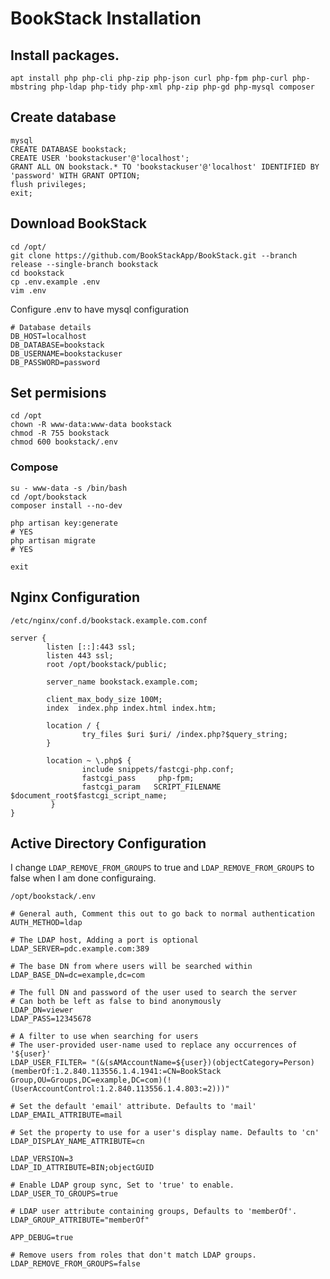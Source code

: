 # BookStack Installation

## Install packages.

```
apt install php php-cli php-zip php-json curl php-fpm php-curl php-mbstring php-ldap php-tidy php-xml php-zip php-gd php-mysql composer
```

## Create database

```
mysql
CREATE DATABASE bookstack;
CREATE USER 'bookstackuser'@'localhost';
GRANT ALL ON bookstack.* TO 'bookstackuser'@'localhost' IDENTIFIED BY 'password' WITH GRANT OPTION;
flush privileges;
exit;
```

## Download BookStack

```
cd /opt/
git clone https://github.com/BookStackApp/BookStack.git --branch release --single-branch bookstack
cd bookstack
cp .env.example .env
vim .env
```

Configure .env to have mysql configuration

```
# Database details
DB_HOST=localhost
DB_DATABASE=bookstack
DB_USERNAME=bookstackuser
DB_PASSWORD=password
```

## Set permisions
```
cd /opt
chown -R www-data:www-data bookstack
chmod -R 755 bookstack
chmod 600 bookstack/.env
```

### Compose

```
su - www-data -s /bin/bash
cd /opt/bookstack
composer install --no-dev

php artisan key:generate
# YES
php artisan migrate
# YES

exit
```

## Nginx Configuration
`/etc/nginx/conf.d/bookstack.example.com.conf`
```
server {
        listen [::]:443 ssl;
        listen 443 ssl;
        root /opt/bookstack/public;

        server_name bookstack.example.com;

        client_max_body_size 100M;
        index  index.php index.html index.htm;

        location / {
                try_files $uri $uri/ /index.php?$query_string;
        }

        location ~ \.php$ {
                include snippets/fastcgi-php.conf;
                fastcgi_pass     php-fpm;
                fastcgi_param   SCRIPT_FILENAME $document_root$fastcgi_script_name;
         }
}
```
## Active Directory Configuration

I change `LDAP_REMOVE_FROM_GROUPS` to true and `LDAP_REMOVE_FROM_GROUPS` to false when I am done configuraing. 

`/opt/bookstack/.env`
```
# General auth, Comment this out to go back to normal authentication
AUTH_METHOD=ldap

# The LDAP host, Adding a port is optional
LDAP_SERVER=pdc.example.com:389

# The base DN from where users will be searched within
LDAP_BASE_DN=dc=example,dc=com

# The full DN and password of the user used to search the server
# Can both be left as false to bind anonymously
LDAP_DN=viewer
LDAP_PASS=12345678

# A filter to use when searching for users
# The user-provided user-name used to replace any occurrences of '${user}'
LDAP_USER_FILTER= "(&(sAMAccountName=${user})(objectCategory=Person)(memberOf:1.2.840.113556.1.4.1941:=CN=BookStack Group,OU=Groups,DC=example,DC=com)(!(UserAccountControl:1.2.840.113556.1.4.803:=2)))"

# Set the default 'email' attribute. Defaults to 'mail'
LDAP_EMAIL_ATTRIBUTE=mail

# Set the property to use for a user's display name. Defaults to 'cn'
LDAP_DISPLAY_NAME_ATTRIBUTE=cn

LDAP_VERSION=3
LDAP_ID_ATTRIBUTE=BIN;objectGUID

# Enable LDAP group sync, Set to 'true' to enable.
LDAP_USER_TO_GROUPS=true

# LDAP user attribute containing groups, Defaults to 'memberOf'.
LDAP_GROUP_ATTRIBUTE="memberOf"

APP_DEBUG=true

# Remove users from roles that don't match LDAP groups.
LDAP_REMOVE_FROM_GROUPS=false
```